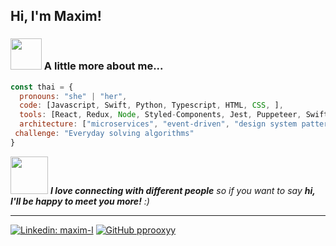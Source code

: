 Hi, I'm Maxim!
---

### <img src="https://media.giphy.com/media/VgCDAzcKvsR6OM0uWg/giphy.gif" width="50"> A little more about me...  

```javascript
const thai = {
  pronouns: "she" | "her",
  code: [Javascript, Swift, Python, Typescript, HTML, CSS, ],
  tools: [React, Redux, Node, Styled-Components, Jest, Puppeteer, SwiftUI, UIKit],
  architecture: ["microservices", "event-driven", "design system pattern", "MVVM"],
 challenge: "Everyday solving algorithms"
}
```

<img src="https://media.giphy.com/media/LnQjpWaON8nhr21vNW/giphy.gif" width="60"> <em><b>I love connecting with different people</b> so if you want to say <b>hi, I'll be happy to meet you more!</b> :)</em>

---

[![Linkedin: maxim-l](https://img.shields.io/badge/-maxim-l-blue?style=flat-square&logo=Linkedin&logoColor=white&link=https://www.linkedin.com/in/maxim-lomakin/)](https://www.linkedin.com/in/maxim-lomakin/)
[![GitHub pprooxyy](https://img.shields.io/github/followers/pprooxyy?label=follow&style=social)](https://github.com/pprooxyy)
